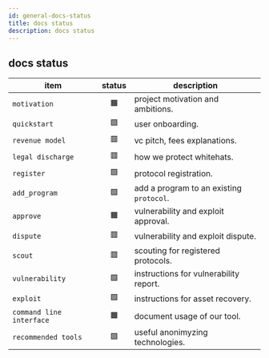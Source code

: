 ```yaml
---
id: general-docs-status
title: docs status
description: docs status
---
```


## docs status

| item                     | status | description                              |
| ------------------------ | :----: | ---------------------------------------- |
| `motivation`             |   🟧   | project motivation and ambitions.        |
| `quickstart`             |   🟩   | user onboarding.                         |
| `revenue model`          |   🟥   | vc pitch, fees explanations.             |
| `legal discharge`        |   🟥   | how we protect whitehats.                |
| `register`               |   🟩   | protocol registration.                   |
| `add_program`            |   🟩   | add a program to an existing `protocol`. |
| `approve`                |   🟧   | vulnerability and exploit approval.      |
| `dispute`                |   🟥   | vulnerability and exploit dispute.       |
| `scout`                  |   🟥   | scouting for registered protocols.       |
| `vulnerability`          |   🟩   | instructions for vulnerability report.   |
| `exploit`                |   🟩   | instructions for asset recovery.         |
| `command line interface` |   🟧   | document usage of our tool.              |
| `recommended tools`      |   🟩   | useful anonimyzing technologies.         |
